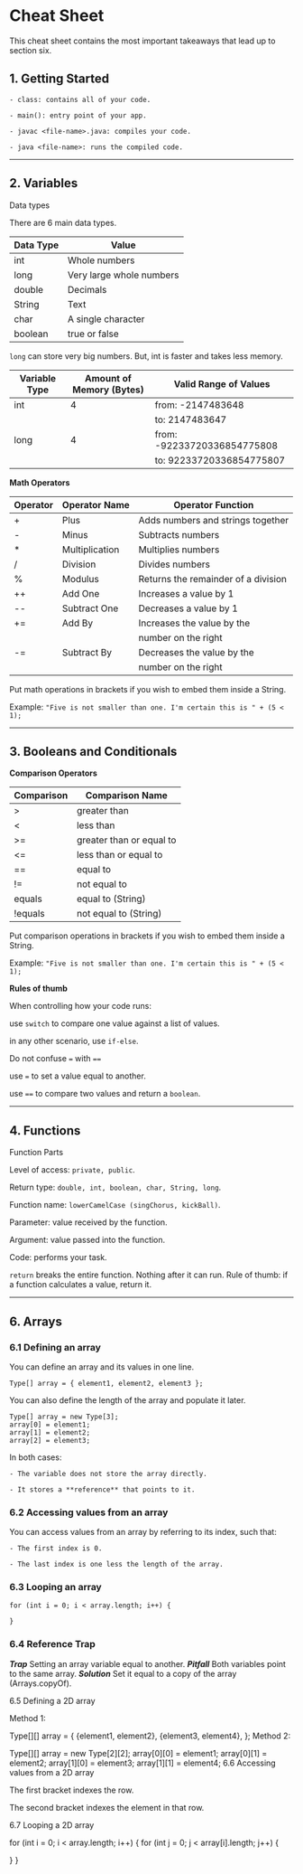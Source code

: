 # Cheat Sheet 

This cheat sheet contains the most important takeaways that lead up to section six.

## 1. Getting Started
    - class: contains all of your code.

    - main(): entry point of your app.

    - javac <file-name>.java: compiles your code.

    - java <file-name>: runs the compiled code.

_____

## 2. Variables
Data types

There are 6 main data types.

| Data Type     | Value                     |
| ------------- | ------------------------- |
| int           | Whole numbers             |
| long          | Very large whole numbers  |
| double        | Decimals                  |
| String        | Text                      |
| char          | A single character        |
| boolean       | true or false             |

`long` can store very big numbers. But, int is faster and takes less memory.

| Variable Type | Amount of Memory (Bytes)  | Valid Range of Values             | 
| ------------- | ------------------------- | --------------------------------- |
| int           | 4                         | from: -2147483648                 |
|               |                           | to: 2147483647                    |
| long          | 4                         | from: -92233720336854775808       |
|               |                           | to: 92233720336854775807          |

**Math Operators**

| Operator | Operator Name    | Operator Function                   | 
| -------- | ---------------- | ----------------------------------- |
| +        | Plus             | Adds numbers and strings together   |
| -        | Minus            | Subtracts numbers                   |
| *        | Multiplication   | Multiplies numbers                  |
| /        | Division         | Divides numbers                     |
| %        | Modulus          | Returns the remainder of a division |
| ++       | Add One          | Increases a value by 1              |
| --       | Subtract One     | Decreases a value by 1              |
| +=       | Add By           | Increases the value by the          |
|          |                  |       number on the right           |
| -=       | Subtract By      | Decreases the value by the          |
|          |                  |       number on the right           |

Put math operations in brackets if you wish to embed them inside a String.

Example:  `"Five is not smaller than one. I'm certain this is " + (5 < 1);`
 

_____

## 3. Booleans and Conditionals

**Comparison Operators**

| Comparison | Comparison Name           |
| ---------- | ------------------------- |
| >          | greater than              |
| <          | less than                 |
| >=         | greater than or equal to  |
| <=         | less than or equal to     |
| ==         | equal to                  |
| !=         | not equal to              |
| equals     | equal to (String)         |
| !equals    | not equal to (String)     |

Put comparison operations in brackets if you wish to embed them inside a String.

Example: `"Five is not smaller than one. I'm certain this is " + (5 < 1);`


**Rules of thumb**

When controlling how your code runs:

use `switch` to compare one value against a list of values.

in any other scenario, use `if-else`.

Do not confuse `=` with `==`

use `=` to set a value equal to another.

use `==` to compare two values and return a `boolean`.
_____

## 4. Functions

Function Parts

Level of access: `private, public`.

Return type: `double, int, boolean, char, String, long`.

Function name: `lowerCamelCase (singChorus, kickBall)`.

Parameter: value received by the function.

Argument: value passed into the function.

Code: performs your task.

`return` breaks the entire function. Nothing after it can run.
Rule of thumb: if a function calculates a value, return it.

_____

## 6. Arrays

### 6.1 Defining an array

You can define an array and its values in one line.

`Type[] array = { element1, element2, element3 };`

You can also define the length of the array and populate it later.

```
Type[] array = new Type[3]; 
array[0] = element1;
array[1] = element2;
array[2] = element3;
```

In both cases:

    - The variable does not store the array directly.

    - It stores a **reference** that points to it.

### 6.2 Accessing values from an array

You can access values from an array by referring to its index, such that:

    - The first index is 0.

    - The last index is one less the length of the array.

### 6.3 Looping an array
```
for (int i = 0﻿; i < array.length; i++﻿) {

}
```

### 6.4 Reference Trap

***Trap***  Setting an array variable equal to another.
***Pitfall***   Both variables point to the same array.
***Solution***  Set it equal to a copy of the array (Arrays.copyOf).


6.5 Defining a 2D array

Method 1:

Type[﻿]﻿[﻿] array = {
 {element1, element2}﻿,
 {element3, element4}﻿,
}﻿;
Method 2:

Type[﻿]﻿[﻿] array = new Type﻿[﻿2﻿]﻿[﻿2﻿]﻿;
array[﻿0﻿]﻿[﻿0﻿] = element1;
array[﻿0﻿]﻿[﻿1﻿] = element2;
array[﻿1﻿]﻿[﻿0﻿] = element3;
array[﻿1﻿]﻿[﻿1﻿] = element4;
6.6 Accessing values from a 2D array

The first bracket indexes the row.

The second bracket indexes the element in that row.

6.7 Looping a 2D array

for (int i = 0﻿; i < array.length; i++﻿) {
   for (int j = 0﻿; j < array[i]﻿.length; j++﻿) {

   }
}
